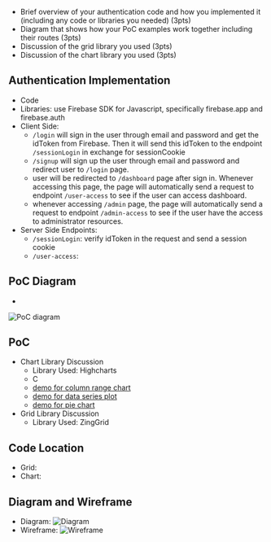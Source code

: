 -   Brief overview of your authentication code and how you implemented it (including any code or libraries you needed) (3pts)
-   Diagram that shows how your PoC examples work together including their routes (3pts)
-   Discussion of the grid library you used (3pts)
-   Discussion of the chart library you used (3pts)

## Authentication  Implementation
- Code
- Libraries: use Firebase SDK for Javascript, specifically firebase.app and firebase.auth 
- Client Side:
	- `/login` will sign in the user through email and password and get the idToken from Firebase. Then it will send this idToken to the endpoint `/sessionLogin` in exchange for sessionCookie
	- `/signup` will sign up the user through email and password and redirect user to `/login` page.
	- user will be redirected to `/dashboard` page after sign in. Whenever accessing this page, the page will automatically send a request to endpoint `/user-access` to see if the user can access dashboard.
	- whenever accessing `/admin` page, the page will automatically send a request to endpoint `/admin-access` to see if the user have the access to administrator resources.
- Server Side Endpoints:
	- `/sessionLogin`: verify idToken in the request and send a session cookie
	- `/user-access`:


## PoC Diagram
-	
![PoC diagram](https://github.com/jis216/jis216.github.io/blob/master/demo_imgs/poc-diagram.jpg)

## PoC
- Chart Library Discussion
	- Library Used: Highcharts
	- C
	- [demo for column range chart](https://www.highcharts.com/demo/columnrange/dark-unica)
	- [demo for data series plot](https://www.highcharts.com/demo/line-labels/dark-unica)
	- [demo for pie chart](https://www.highcharts.com/demo/pie-legend/dark-unica)
- Grid Library Discussion
	- Library Used: ZingGrid

## Code Location
- Grid:
- Chart:
	
## Diagram and Wireframe
- Diagram:
![Diagram](https://github.com/jis216/jis216.github.io/blob/master/demo_imgs/diagram.png)
- Wireframe:
![Wireframe](https://github.com/jis216/jis216.github.io/blob/master/demo_imgs/wireframe.png)
<!--stackedit_data:
eyJoaXN0b3J5IjpbLTY5MzYyNTc1OSwtNjQ3NDg5NDUxLC0xOD
IxMTE5MzgzXX0=
-->